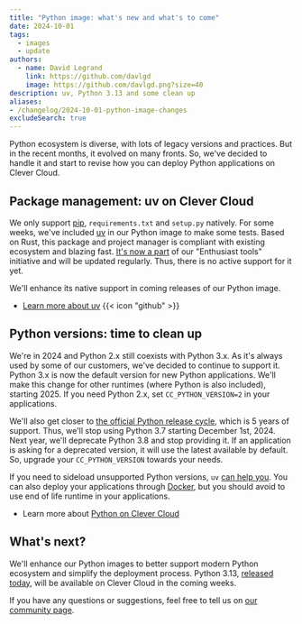 ```yaml
---
title: "Python image: what's new and what's to come"
date: 2024-10-01
tags:
  - images
  - update
authors:
  - name: David Legrand
    link: https://github.com/davlgd
    image: https://github.com/davlgd.png?size=40
description: uv, Python 3.13 and some clean up
aliases:
- /changelog/2024-10-01-python-image-changes
excludeSearch: true
---
```


Python ecosystem is diverse, with lots of legacy versions and practices. But in the recent months, it evolved on many fronts. So, we've decided to handle it and start to revise how you can deploy Python applications on Clever Cloud.

## Package management: uv on Clever Cloud

We only support [pip](https://packaging.python.org/en/latest/tutorials/installing-packages/), `requirements.txt` and `setup.py` natively. For some weeks, we've included [uv](https://docs.astral.sh/uv/getting-started/features/) in our Python image to make some tests. Based on Rust, this package and project manager is compliant with existing ecosystem and blazing fast. [It's now a part](/doc/applications/python/#use-uv-as-a-package-manager) of our "Enthusiast tools" initiative and will be updated regularly. Thus, there is no active support for it yet.

We'll enhance its native support in coming releases of our Python image.

* [Learn more about uv](https://github.com/astral-sh/uv) {{< icon "github" >}}

## Python versions: time to clean up

We're in 2024 and Python 2.x still coexists with Python 3.x. As it's always used by some of our customers, we've decided to continue to support it. Python 3.x is now the default version for new Python applications. We'll make this change for other runtimes (where Python is also included), starting 2025. If you need Python 2.x, set `CC_PYTHON_VERSION=2` in your applications.

We'll also get closer to [the official Python release cycle](https://devguide.python.org/versions/#python-release-cycle), which is 5 years of support. Thus, we'll stop using Python 3.7 starting December 1st, 2024. Next year, we'll deprecate Python 3.8 and stop providing it. If an application is asking for a deprecated version, it will use the latest available by default. So, upgrade your `CC_PYTHON_VERSION` towards your needs.

If you need to sideload unsupported Python versions, `uv` [can help you](https://docs.astral.sh/uv/guides/install-python/). You can also deploy your applications through [Docker](/doc/applications/docker), but you should avoid to use end of life runtime in your applications.

* Learn more about [Python on Clever Cloud](/doc/applications/python/)

## What's next?

We'll enhance our Python images to better support modern Python ecosystem and simplify the deployment process. Python 3.13, [released today](https://docs.python.org/3.13/whatsnew/3.13.html), will be available on Clever Cloud in the coming weeks.

If you have any questions or suggestions, feel free to tell us on [our community page](https://github.com/CleverCloud/Community/discussions/categories/paas-runtimes).

